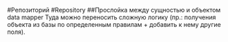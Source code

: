 #Репозиторий
#Repository
##Прослойка между сущностью и объектом data mapper
Туда можно переносить сложную логику (пр.: получения объекта из базы по определенным правилам +
добавить к нему другие поля).
